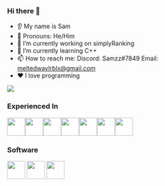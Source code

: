 ### Hi there 👋
* 👂 My name is Sam
* 👩 Pronouns: He/Him
* 🔭 I’m currently working on simplyRanking
* 🌱 I’m currently learning C++
* 📫 How to reach me: Discord: Samzz#7849 Email: meltedwaylrblx@gmail.com
* ❤️ I love programming

<img src="https://github-readme-stats.vercel.app/api/top-langs?username=meltedwayl&ayout=compact&show_icons=true&theme=dark"/>

### Experienced In

<img src="https://cdn.jsdelivr.net/gh/devicons/devicon/icons/javascript/javascript-original.svg" height=42 width=42 /><img src="https://cdn.jsdelivr.net/gh/devicons/devicon/icons/swift/swift-original.svg" height=42 width=42 /><img src="https://cdn.jsdelivr.net/gh/devicons/devicon/icons/python/python-original.svg" height=42 width=42 /><img src="https://cdn.jsdelivr.net/gh/devicons/devicon/icons/cplusplus/cplusplus-original.svg" height=42 width=42 /><img src="https://cdn.jsdelivr.net/gh/devicons/devicon/icons/react/react-original.svg" height=42 width=42 /><img src="https://cdn.jsdelivr.net/gh/devicons/devicon/icons/cmake/cmake-original.svg" height=42 width=42 /><img src="https://cdn.jsdelivr.net/gh/devicons/devicon/icons/firebase/firebase-plain.svg" height=42 width=42 />

### Software

<img src="https://cdn.jsdelivr.net/gh/devicons/devicon/icons/visualstudio/visualstudio-plain.svg" height=42 width=42 />
<img src="https://cdn.jsdelivr.net/gh/devicons/devicon/icons/vscode/vscode-original.svg" height=42 width=42 />
<img src="https://cdn.jsdelivr.net/gh/devicons/devicon/icons/intellij/intellij-original.svg" height=42 width=42 />

